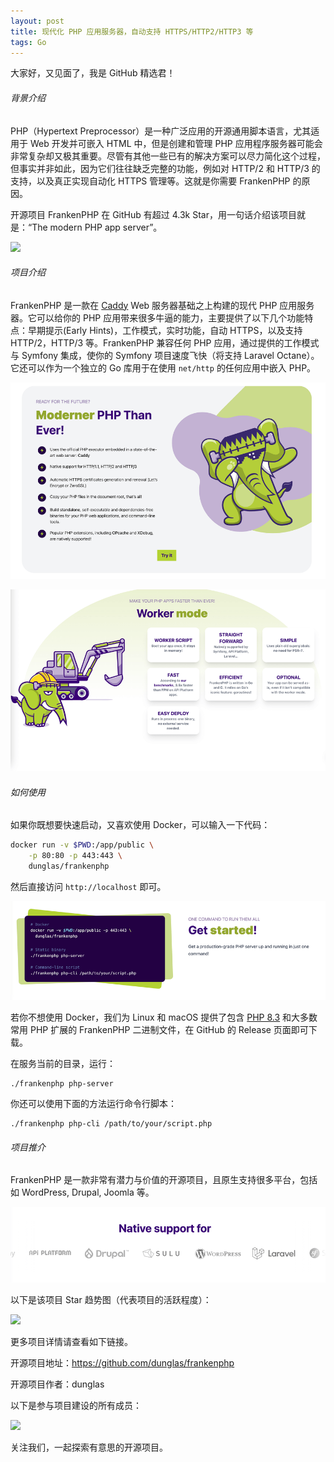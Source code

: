 ```yaml
---
layout: post
title: 现代化 PHP 应用服务器，自动支持 HTTPS/HTTP2/HTTP3 等
tags: Go
---
```


大家好，又见面了，我是 GitHub 精选君！

###### 背景介绍

PHP（Hypertext Preprocessor）是一种广泛应用的开源通用脚本语言，尤其适用于 Web 开发并可嵌入 HTML 中，但是创建和管理 PHP 应用程序服务器可能会非常复杂却又极其重要。尽管有其他一些已有的解决方案可以尽力简化这个过程，但事实并非如此，因为它们往往缺乏完整的功能，例如对 HTTP/2 和 HTTP/3 的支持，以及真正实现自动化 HTTPS 管理等。这就是你需要 FrankenPHP 的原因。

开源项目 FrankenPHP 在 GitHub 有超过 4.3k Star，用一句话介绍该项目就是：“The modern PHP app server”。

![](https://dunglas.dev/wp-content/uploads/2022/10/frankenphp.png)

###### 项目介绍

FrankenPHP 是一款在 [Caddy](https://caddyserver.com/) Web 服务器基础之上构建的现代 PHP 应用服务器。它可以给你的 PHP 应用带来很多牛逼的能力，主要提供了以下几个功能特点：早期提示(Early Hints)，工作模式，实时功能，自动 HTTPS，以及支持 HTTP/2，HTTP/3 等。FrankenPHP 兼容任何 PHP 应用，通过提供的工作模式与 Symfony 集成，使你的 Symfony 项目速度飞快（将支持 Laravel Octane）。它还可以作为一个独立的 Go 库用于在使用 `net/http` 的任何应用中嵌入 PHP。

![](https://raw.githubusercontent.com/ZhuPeng/pic/master/images/compress_image-20240113211919656.png)

![](https://raw.githubusercontent.com/ZhuPeng/pic/master/images/compress_image-20240113212209394.png)

###### 如何使用

如果你既想要快速启动，又喜欢使用 Docker，可以输入一下代码：

```bash
docker run -v $PWD:/app/public \
    -p 80:80 -p 443:443 \
    dunglas/frankenphp
```
然后直接访问 `http://localhost` 即可。

![](https://raw.githubusercontent.com/ZhuPeng/pic/master/images/compress_image-20240113211944229.png)

若你不想使用 Docker，我们为 Linux 和 macOS 提供了包含 [PHP 8.3](https://www.php.net/releases/8.3/en.php) 和大多数常用 PHP 扩展的 FrankenPHP 二进制文件，在 GitHub 的 Release 页面即可下载。

在服务当前的目录，运行：
```console
./frankenphp php-server
```
你还可以使用下面的方法运行命令行脚本：
```console
./frankenphp php-cli /path/to/your/script.php
```

###### 项目推介

FrankenPHP 是一款非常有潜力与价值的开源项目，且原生支持很多平台，包括如 WordPress, Drupal, Joomla 等。

![](https://raw.githubusercontent.com/ZhuPeng/pic/master/images/compress_image-20240113212311981.png)


以下是该项目 Star 趋势图（代表项目的活跃程度）：

![](https://api.star-history.com/svg?repos=dunglas/frankenphp&type=Timeline)

更多项目详情请查看如下链接。

开源项目地址：https://github.com/dunglas/frankenphp 

开源项目作者：dunglas

以下是参与项目建设的所有成员：

![](https://contrib.rocks/image?repo=dunglas/frankenphp)

关注我们，一起探索有意思的开源项目。


